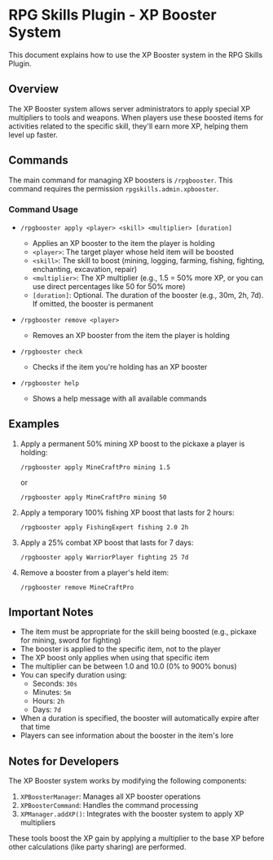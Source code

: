 # RPG Skills Plugin - XP Booster System

This document explains how to use the XP Booster system in the RPG Skills Plugin.

## Overview

The XP Booster system allows server administrators to apply special XP multipliers to tools and weapons. 
When players use these boosted items for activities related to the specific skill, they'll earn 
more XP, helping them level up faster.

## Commands

The main command for managing XP boosters is `/rpgbooster`. This command requires the permission
`rpgskills.admin.xpbooster`.

### Command Usage

- `/rpgbooster apply <player> <skill> <multiplier> [duration]`
  - Applies an XP booster to the item the player is holding
  - `<player>`: The target player whose held item will be boosted
  - `<skill>`: The skill to boost (mining, logging, farming, fishing, fighting, enchanting, excavation, repair)
  - `<multiplier>`: The XP multiplier (e.g., 1.5 = 50% more XP, or you can use direct percentages like 50 for 50% more)
  - `[duration]`: Optional. The duration of the booster (e.g., 30m, 2h, 7d). If omitted, the booster is permanent

- `/rpgbooster remove <player>`
  - Removes an XP booster from the item the player is holding

- `/rpgbooster check`
  - Checks if the item you're holding has an XP booster

- `/rpgbooster help`
  - Shows a help message with all available commands

## Examples

1. Apply a permanent 50% mining XP boost to the pickaxe a player is holding:
   ```
   /rpgbooster apply MineCraftPro mining 1.5
   ```
   or
   ```
   /rpgbooster apply MineCraftPro mining 50
   ```

2. Apply a temporary 100% fishing XP boost that lasts for 2 hours:
   ```
   /rpgbooster apply FishingExpert fishing 2.0 2h
   ```

3. Apply a 25% combat XP boost that lasts for 7 days:
   ```
   /rpgbooster apply WarriorPlayer fighting 25 7d
   ```

4. Remove a booster from a player's held item:
   ```
   /rpgbooster remove MineCraftPro
   ```

## Important Notes

- The item must be appropriate for the skill being boosted (e.g., pickaxe for mining, sword for fighting)
- The booster is applied to the specific item, not to the player
- The XP boost only applies when using that specific item
- The multiplier can be between 1.0 and 10.0 (0% to 900% bonus)
- You can specify duration using:
  - Seconds: `30s`
  - Minutes: `5m` 
  - Hours: `2h`
  - Days: `7d`
- When a duration is specified, the booster will automatically expire after that time
- Players can see information about the booster in the item's lore

## Notes for Developers

The XP Booster system works by modifying the following components:

1. `XPBoosterManager`: Manages all XP booster operations
2. `XPBoosterCommand`: Handles the command processing
3. `XPManager.addXP()`: Integrates with the booster system to apply XP multipliers

These tools boost the XP gain by applying a multiplier to the base XP before other calculations (like party sharing) are performed. 